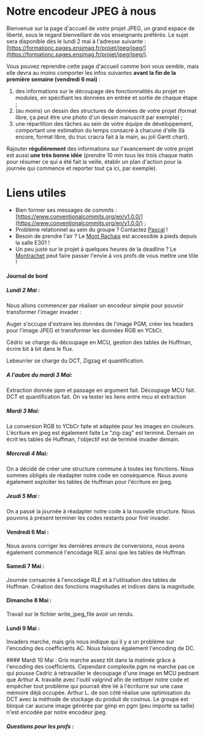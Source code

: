 # Notre encodeur JPEG à nous

Bienvenue sur la page d'accueil de _votre_ projet JPEG, un grand espace de liberté, sous le regard bienveillant de vos enseignants préférés.
Le sujet sera disponible dès le lundi 2 mai à l'adresse suivante : [https://formationc.pages.ensimag.fr/projet/jpeg/jpeg/](https://formationc.pages.ensimag.fr/projet/jpeg/jpeg/).

Vous pouvez reprendre cette page d'accueil comme bon vous semble, mais elle devra au moins comporter les infos suivantes **avant la fin de la première semaine (vendredi 6 mai)** :

1. des informations sur le découpage des fonctionnalités du projet en modules, en spécifiant les données en entrée et sortie de chaque étape ;
2. (au moins) un dessin des structures de données de votre projet (format libre, ça peut être une photo d'un dessin manuscrit par exemple) ;
3. une répartition des tâches au sein de votre équipe de développement, comportant une estimation du temps consacré à chacune d'elle (là encore, format libre, du truc cracra fait à la main, au joli Gantt chart).

Rajouter **régulièrement** des informations sur l'avancement de votre projet est aussi **une très bonne idée** (prendre 10 min tous les trois chaque matin pour résumer ce qui a été fait la veille, établir un plan d'action pour la journée qui commence et reporter tout ça ici, par exemple).

# Liens utiles

- Bien former ses messages de commits : [https://www.conventionalcommits.org/en/v1.0.0/](https://www.conventionalcommits.org/en/v1.0.0/) ;
- Problème relationnel au sein du groupe ? Contactez [Pascal](https://fr.wikipedia.org/wiki/Pascal,_le_grand_fr%C3%A8re) !
- Besoin de prendre l'air ? Le [Mont Rachais](https://fr.wikipedia.org/wiki/Mont_Rachais) est accessible à pieds depuis la salle E301 !
- Un peu juste sur le projet à quelques heures de la deadline ? Le [Montrachet](https://www.vinatis.com/achat-vin-puligny-montrachet) peut faire passer l'envie à vos profs de vous mettre une tôle !

#### Journal de bord
##### Lundi 2 Mai :
Nous allons commencer par réaliser un encodeur simple pour pouvoir transformer l'imager invader :

Auger s'occupe d'extraire les données de l'image PGM, créer les headers pour l'image JPEG et transformer les données RGB en YCbCr.

Cédric se charge du découpage en MCU, gestion des tables de Huffman, écrire bit à bit dans le flux. 

Lebeurrier se charge du DCT, Zigzag et quantification. 
##### A l'aubre du mardi 3 Mai:
Extraction donnée ppm et passage en argument fait.
Découpage MCU fait.
DCT et quantification fait.
On va tester les liens entre mcu et extraction

##### Mardi 3 Mai:
La conversion RGB to YCbCr faite et adaptée pour les images en couleurs.
L'écriture en jpeg est également faite
Le "zig-zag" est terminé.
Demain on écrit les tables de Huffman, l'objectif est de terminé invader demain.

##### Mercredi 4 Mai:
On a décidé de créer une structure commune à toutes les fonctions.
Nous sommes obligés de réadapter notre code en conséquence.
Nous avons également exploiter les tables de Huffman pour l'écriture en jpeg.

##### Jeudi 5 Mai :
On a passé la journée à réadapter notre code à la nouvelle structure.
Nous pouvons à présent terminer les codes restants pour finir invader.

#### Vendredi 6 Mai :
Nous avons corriger les dernières erreurs de conversions, nous avons également commencé l'encodage RLE ainsi que les tables de Huffman.

#### Samedi 7 Mai :
Journée consacrée à l'encodage RLE et à l'utilisation des tables de Huffman. Création des fonctions magnitudes et indices dans la magnitude.

#### Dimanche 8 Mai :
Travail sur le fichier write_jpeg_file avoir un rendu.

#### Lundi 9 Mai :
Invaders marche, mais gris nous indique qui il y a un problème sur l'encoding des coefficients AC. Nous faisons également l'encoding de DC.

#### Mardi 10 Mai :
Gris marche assez tôt dans la matinée grâce à l'encoding des coefficients. Cependant complexite.pgm ne marche pas ce qui pousse Cedric à retravailler le decoupage d'une image en MCU pednant que Arthur A. travaille avec l'outil valgrind afin de nettoyer notre code et empêcher tout problème qui pourrait être lié à l'écriturre sur une case mémoire déjà occupée. Arthur L. de son côté réalise une optimisation du DCT avec la méthode de stockage du produit de cosinus.
Le groupe est bloqué car aucune image générée par gimp en pgm (peu importe sa taille) n'est encodée par notre encodeur jpeg.

##### Questions pour les profs :


